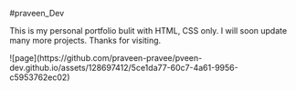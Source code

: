 #praveen_Dev

<p>This is my personal portfolio bulit with HTML, CSS only. I will soon update many more projects. Thanks for visiting.</p>
![page](https://github.com/praveen-pravee/pveen-dev.github.io/assets/128697412/5ce1da77-60c7-4a61-9956-c5953762ec02)

